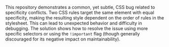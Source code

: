 This repository demonstrates a common, yet subtle, CSS bug related to specificity conflicts. Two CSS rules target the same element with equal specificity, making the resulting style dependent on the order of rules in the stylesheet. This can lead to unexpected behavior and difficulty in debugging. The solution shows how to resolve the issue using more specific selectors or using the `!important` flag (though generally discouraged for its negative impact on maintainability).